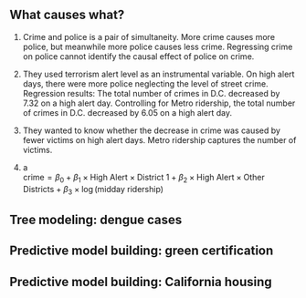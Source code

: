 ## What causes what?

1.  Crime and police is a pair of simultaneity. More crime causes more
    police, but meanwhile more police causes less crime. Regressing
    crime on police cannot identify the causal effect of police on
    crime.

2.  They used terrorism alert level as an instrumental variable. On high
    alert days, there were more police neglecting the level of street
    crime.  
    Regression results: The total number of crimes in D.C. decreased by
    7.32 on a high alert day. Controlling for Metro ridership, the total
    number of crimes in D.C. decreased by 6.05 on a high alert day.

3.  They wanted to know whether the decrease in crime was caused by
    fewer victims on high alert days. Metro ridership captures the
    number of victims.

4.  a  
    crime = *β*<sub>0</sub> + *β*<sub>1</sub> × High Alert × District 1 + *β*<sub>2</sub> × High Alert × Other Districts + *β*<sub>3</sub> × log (midday ridership)

## Tree modeling: dengue cases

## Predictive model building: green certification

## Predictive model building: California housing

